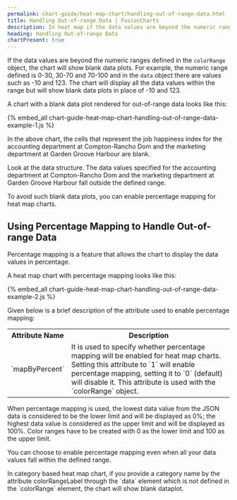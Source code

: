 ```yaml
---
permalink: chart-guide/heat-map-chart/handling-out-of-range-data.html
title: Handling Out-of-range Data | FusionCharts
description: In heat map if the data values are beyond the numeric ranges defined in the colorRange object, the chart will show blank data plots
heading: Handling Out-of-range Data
chartPresent: true
---
```


If the data values are beyond the numeric ranges defined in the `colorRange` object, the chart will show blank data plots. For example, the numeric range defined is 0-30, 30-70 and 70-100 and in the `data` object there are values such as -10 and 123. The chart will display all the data values within the range but will show blank data plots in place of -10 and 123.

A chart with a blank data plot rendered for out-of-range data looks like this:

{% embed_all chart-guide-heat-map-chart-handling-out-of-range-data-example-1.js %}

In the above chart, the cells that represent the job happiness index for the accounting department at Compton-Rancho Dom and the marketing department at Garden Groove Harbour are blank.

Look at the data structure. The data values specified for the accounting department at Compton-Rancho Dom and the marketing department at Garden Groove Harbour fall outside the defined range.

To avoid such blank data plots, you can enable percentage mapping for heat map charts.

## Using Percentage Mapping to Handle Out-of-range Data

Percentage mapping is a feature that allows the chart to display the data values in percentage.

A heat map chart with percentage mapping looks like this:

{% embed_all chart-guide-heat-map-chart-handling-out-of-range-data-example-2.js %}

Given below is a brief description of the attribute used to enable percentage mapping:

<table>
  <tr>
    <th>Attribute Name</th>
    <th>Description</th>
  </tr>
  <tr>
    <td>`mapByPercent`</td>
    <td>It is used to specify whether percentage mapping will be enabled for heat map charts. Setting this attribute to `1` will enable percentage mapping, setting it to `0` (default) will disable it. This attribute is used with the `colorRange` object.</td>
  </tr>
</table>


When percentage mapping is used, the lowest data value from the JSON data is considered to be the lower limit and will be displayed as 0%; the highest data value is considered as the upper limit and will be displayed as 100%. Color ranges have to be created with 0 as the lower limit and 100 as the upper limit.


<p class="text-info"> You can choose to enable percentage mapping even when all your data values fall within the defined range.</p>

<p class="text-info">In category based heat map chart, if you provide a category name by the attribute colorRangeLabel through the `data` element which is not defined in the `colorRange` element, the chart will show blank dataplot. </p>
